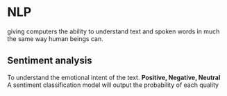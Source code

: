 # NLP
giving computers the ability to understand text and spoken words in much the same way human beings can.

## Sentiment analysis
To understand the emotional intent of the text.
**Positive, Negative, Neutral**
A sentiment classification model will output the probability of each quality
